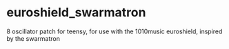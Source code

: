 # euroshield_swarmatron
8 oscillator patch for teensy, for use with the 1010music euroshield, inspired by the swarmatron
